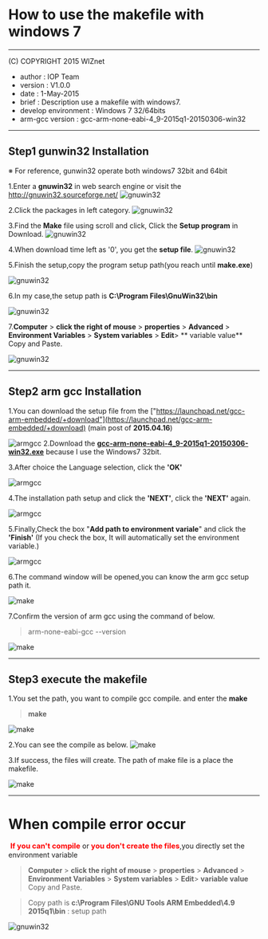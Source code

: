 # How to use the makefile with windows 7

******************************************************************************
(C) COPYRIGHT 2015 WIZnet

  * author  : IOP Team
  * version : V1.0.0
  * date    : 1-May-2015
  * brief   : Description use a makefile with windows7.
  * develop environment : Windows 7 32/64bits
  * arm-gcc version : gcc-arm-none-eabi-4_9-2015q1-20150306-win32

*******************************************************************************

## Step1 gunwin32 Installation
※ For reference, gunwin32 operate both windows7 32bit and 64bit

1.Enter a **gnuwin32** in web search engine or visit the <a href="http://gnuwin32.sourceforge.net/" title="http://gnuwin32.sourceforge.net/"> http://gnuwin32.sourceforge.net/</a>
![gnuwin32](/document_framework/img/products/w7500/overview/1_gnuwin32.jpg "gnuwin32")

2.Click the packages in left category.
![gnuwin32](/document_framework/img/products/w7500/overview/2_gnuwin32.jpg "gnuwin32")

3.Find the **Make** file using scroll and click, Click the **Setup program** in Download.
![gnuwin32](/document_framework/img/products/w7500/overview/3_gnuwin32.jpg "gnuwin32")

4.When download time left as '0', you get the **setup file**.
![gnuwin32](/document_framework/img/products/w7500/overview/4_gnuwin32.jpg "gnuwin32")

5.Finish the setup,copy the program setup path(you reach until **make.exe**)

![gnuwin32](/document_framework/img/products/w7500/overview/5_gnuwin32.jpg "gnuwin32")

6.In my case,the setup path is **C:\Program Files\GnuWin32\bin**

![gnuwin32](t/document_framework/img/products/w7500/overview/6_gnuwin32.jpg "gnuwin32")


7.**Computer** &gt; **click the right of mouse**  &gt;  **properties** &gt;  **Advanced** &gt; **Environment Variables** &gt; **System variables** &gt;  **Edit**&gt;  ** variable value** Copy and Paste.

![gnuwin32](/document_framework/img/products/w7500/overview/7_gnuwin32.jpg "gnuwin32")

* * *

## Step2 arm gcc Installation

1.You can download the setup file from the ["https://launchpad.net/gcc-arm-embedded/+download"](https://launchpad.net/gcc-arm-embedded/+download)
(main post of <strong>2015.04.16</strong>)

![armgcc](/document_framework/img/products/w7500/overview/1_armgcc.jpg "armgcc")
2.Download the **[gcc-arm-none-eabi-4_9-2015q1-20150306-win32.exe](https://launchpad.net/gcc-arm-embedded/4.9/4.9-2015-q1-update/+download/gcc-arm-none-eabi-4_9-2015q1-20150306-win32.exe)** because I use the Windows7 32bit.


3.After choice the Language selection, click the **'OK'**

![armgcc ](/document_framework/img/products/w7500/overview/2_armgcc.jpg "armgcc")

4.The installation path setup and click the **'NEXT'**, click the **'NEXT'** again.

![armgcc ](/document_framework/img/products/w7500/overview/4_armgcc.jpg "armgcc")

5.Finally,Check the box "**Add path to environment variale**" and click the **'Finish'**
(If you check the box, It will automatically set the environment variable.)

![armgcc ](/document_framework/img/products/w7500/overview/5_armgcc.jpg "armgcc")

6.The command window will be opened,you can know the arm gcc setup path it. 

![make](/document_framework/img/products/w7500/overview/6_make.jpg "make")

7.Confirm the version of arm gcc using the command of below.
> arm-none-eabi-gcc --version

![make](/document_framework/img/products/w7500/overview/7_make.jpg "make")
* * *
## Step3  execute the makefile

1.You set the path, you want to compile gcc compile. and enter the **make**
>**make** 

![make](/document_framework/img/products/w7500/overview/8_make.jpg "make")

2.You can see the compile as below.
![make](/document_framework/img/products/w7500/overview/9_make.jpg "make")


3.If success, the files will create. The path of make file is a place the makefile.

![make](/document_framework/img/products/w7500/overview/10_make.jpg "make")

- - -
# When compile error occur
<p>&nbsp;<b><span style="color: rgb(255, 0, 0); font-size: 11pt;">If you can't compile</span></b> or <b><span style="color: rgb(255, 0, 0); font-size: 11pt;"> you don't create the files</span></b>,you directly set the environment variable </p>

> **Computer** &gt; **click the right of mouse**  &gt;  **properties** &gt;  **Advanced** &gt; **Environment Variables** &gt; **System variables** &gt;  **Edit**&gt;  **variable value** Copy and Paste.

> Copy path is **c:\Program Files\GNU Tools ARM Embedded\4.9 2015q1\bin** : setup path

![gnuwin32](/document_framework/img/products/w7500/overview/7_gnuwin32.jpg "gnuwin32")
